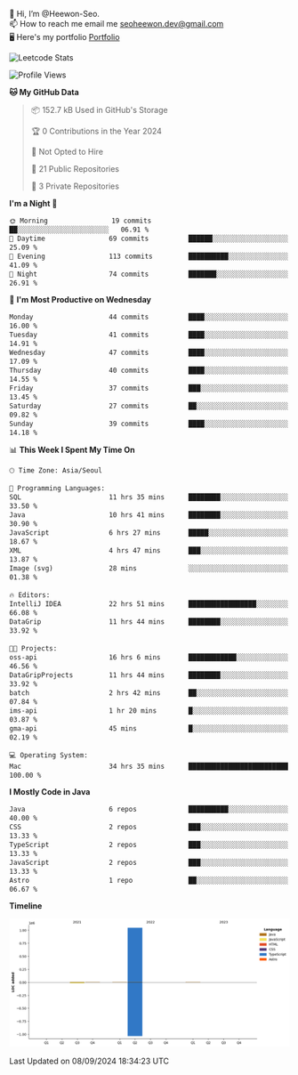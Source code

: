 👋 Hi, I’m @Heewon-Seo.  
📫 How to reach me email me seoheewon.dev@gmail.com   
🖥 Here's my portfolio [Portfolio](https://haileynotes.notion.site/HEEWON-SEO-f98fe97412ee4a6a94fd24fe6832f84c)

![Leetcode Stats](https://leetcode.card.workers.dev/?username=Heewon-Seo)

 <!--START_SECTION:waka-->
![Profile Views](http://img.shields.io/badge/Profile%20Views-1-blue)

**🐱 My GitHub Data** 

> 📦 152.7 kB Used in GitHub's Storage 
 > 
> 🏆 0 Contributions in the Year 2024
 > 
> 🚫 Not Opted to Hire
 > 
> 📜 21 Public Repositories 
 > 
> 🔑 3 Private Repositories 
 > 
**I'm a Night 🦉** 

```text
🌞 Morning                19 commits          ██░░░░░░░░░░░░░░░░░░░░░░░   06.91 % 
🌆 Daytime                69 commits          ██████░░░░░░░░░░░░░░░░░░░   25.09 % 
🌃 Evening                113 commits         ██████████░░░░░░░░░░░░░░░   41.09 % 
🌙 Night                  74 commits          ███████░░░░░░░░░░░░░░░░░░   26.91 % 
```
📅 **I'm Most Productive on Wednesday** 

```text
Monday                   44 commits          ████░░░░░░░░░░░░░░░░░░░░░   16.00 % 
Tuesday                  41 commits          ████░░░░░░░░░░░░░░░░░░░░░   14.91 % 
Wednesday                47 commits          ████░░░░░░░░░░░░░░░░░░░░░   17.09 % 
Thursday                 40 commits          ████░░░░░░░░░░░░░░░░░░░░░   14.55 % 
Friday                   37 commits          ███░░░░░░░░░░░░░░░░░░░░░░   13.45 % 
Saturday                 27 commits          ██░░░░░░░░░░░░░░░░░░░░░░░   09.82 % 
Sunday                   39 commits          ████░░░░░░░░░░░░░░░░░░░░░   14.18 % 
```


📊 **This Week I Spent My Time On** 

```text
🕑︎ Time Zone: Asia/Seoul

💬 Programming Languages: 
SQL                      11 hrs 35 mins      ████████░░░░░░░░░░░░░░░░░   33.50 % 
Java                     10 hrs 41 mins      ████████░░░░░░░░░░░░░░░░░   30.90 % 
JavaScript               6 hrs 27 mins       █████░░░░░░░░░░░░░░░░░░░░   18.67 % 
XML                      4 hrs 47 mins       ███░░░░░░░░░░░░░░░░░░░░░░   13.87 % 
Image (svg)              28 mins             ░░░░░░░░░░░░░░░░░░░░░░░░░   01.38 % 

🔥 Editors: 
IntelliJ IDEA            22 hrs 51 mins      █████████████████░░░░░░░░   66.08 % 
DataGrip                 11 hrs 44 mins      ████████░░░░░░░░░░░░░░░░░   33.92 % 

🐱‍💻 Projects: 
oss-api                  16 hrs 6 mins       ████████████░░░░░░░░░░░░░   46.56 % 
DataGripProjects         11 hrs 44 mins      ████████░░░░░░░░░░░░░░░░░   33.92 % 
batch                    2 hrs 42 mins       ██░░░░░░░░░░░░░░░░░░░░░░░   07.84 % 
ims-api                  1 hr 20 mins        █░░░░░░░░░░░░░░░░░░░░░░░░   03.87 % 
gma-api                  45 mins             █░░░░░░░░░░░░░░░░░░░░░░░░   02.19 % 

💻 Operating System: 
Mac                      34 hrs 35 mins      █████████████████████████   100.00 % 
```

**I Mostly Code in Java** 

```text
Java                     6 repos             ██████████░░░░░░░░░░░░░░░   40.00 % 
CSS                      2 repos             ███░░░░░░░░░░░░░░░░░░░░░░   13.33 % 
TypeScript               2 repos             ███░░░░░░░░░░░░░░░░░░░░░░   13.33 % 
JavaScript               2 repos             ███░░░░░░░░░░░░░░░░░░░░░░   13.33 % 
Astro                    1 repo              ██░░░░░░░░░░░░░░░░░░░░░░░   06.67 % 
```



**Timeline**

![Lines of Code chart](https://raw.githubusercontent.com/Heewon-Seo/Heewon-Seo/main/assets/bar_graph.png)


 Last Updated on 08/09/2024 18:34:23 UTC
<!--END_SECTION:waka-->

